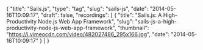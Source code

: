 {
  "title": "Sails.js",
  "type": "tag",
  "slug": "sails-js",
  "date": "2014-05-16T10:09:17",
  "draft": false,
  "recordings": [
    {
      "title": "Sails.js: A High-Productivity Node.js Web App Framework",
      "slug": "sails-js-a-high-productivity-node-js-web-app-framework",
      "thumbnail": "https://i.vimeocdn.com/video/482027486_295x166.jpg",
      "date": "2014-05-16T10:09:17"
    }
  ]
}